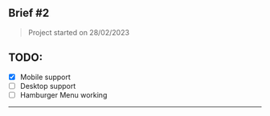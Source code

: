 ## Brief #2 
> Project started on 28/02/2023

**TODO:**
----------

- [x] Mobile support
- [ ] Desktop support
- [ ] Hamburger Menu working
----------